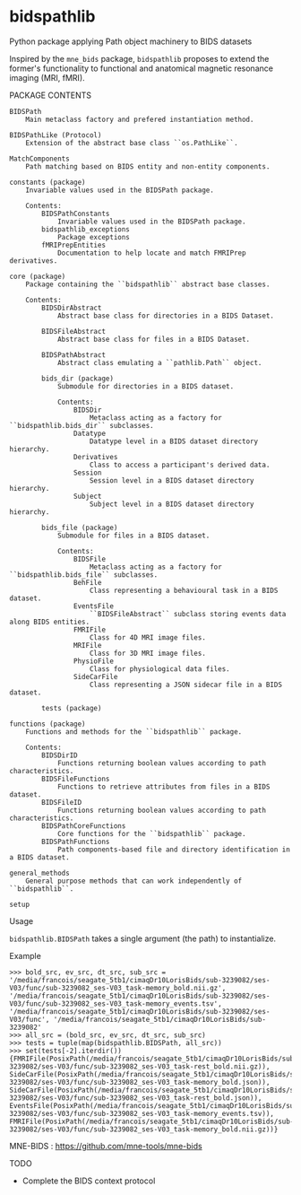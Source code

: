 # bidspathlib
Python package applying Path object machinery to BIDS datasets

Inspired by the ``mne_bids`` package, ``bidspathlib`` proposes to extend
the former's functionality to functional and anatomical magnetic resonance imaging (MRI, fMRI).


PACKAGE CONTENTS

    BIDSPath
        Main metaclass factory and prefered instantiation method.

    BIDSPathLike (Protocol)
        Extension of the abstract base class ``os.PathLike``.

    MatchComponents
        Path matching based on BIDS entity and non-entity components.

    constants (package)
        Invariable values used in the BIDSPath package.

        Contents:
            BIDSPathConstants
                Invariable values used in the BIDSPath package.
            bidspathlib_exceptions
                Package exceptions
            fMRIPrepEntities
                Documentation to help locate and match FMRIPrep derivatives.

    core (package)
        Package containing the ``bidspathlib`` abstract base classes.

        Contents:
            BIDSDirAbstract
                Abstract base class for directories in a BIDS Dataset.

            BIDSFileAbstract
                Abstract base class for files in a BIDS Dataset.

            BIDSPathAbstract
                Abstract class emulating a ``pathlib.Path`` object.

            bids_dir (package)
                Submodule for directories in a BIDS dataset.

                Contents:
                    BIDSDir
                        Metaclass acting as a factory for ``bidspathlib.bids_dir`` subclasses.
                    Datatype
                        Datatype level in a BIDS dataset directory hierarchy.
                    Derivatives
                        Class to access a participant's derived data.
                    Session
                        Session level in a BIDS dataset directory hierarchy.
                    Subject
                        Subject level in a BIDS dataset directory hierarchy.

            bids_file (package)
                Submodule for files in a BIDS dataset.

                Contents:
                    BIDSFile
                        Metaclass acting as a factory for ``bidspathlib.bids_file`` subclasses.
                    BehFile
                        Class representing a behavioural task in a BIDS dataset.
                    EventsFile
                        ``BIDSFileAbstract`` subclass storing events data along BIDS entities.
                    FMRIFile
                        Class for 4D MRI image files.
                    MRIFile
                        Class for 3D MRI image files.
                    PhysioFile
                        Class for physiological data files.
                    SideCarFile
                        Class representing a JSON sidecar file in a BIDS dataset.

            tests (package)

    functions (package)
        Functions and methods for the ``bidspathlib`` package.

        Contents:
            BIDSDirID
                Functions returning boolean values according to path characteristics.
            BIDSFileFunctions
                Functions to retrieve attributes from files in a BIDS dataset.
            BIDSFileID
                Functions returning boolean values according to path characteristics.
            BIDSPathCoreFunctions
                Core functions for the ``bidspathlib`` package.
            BIDSPathFunctions
                Path components-based file and directory identification in a BIDS dataset.

    general_methods
        General purpose methods that can work independently of ``bidspathlib``.

    setup

Usage

``bidspathlib.BIDSPath`` takes a single argument (the path) to instantialize.


Example
```
>>> bold_src, ev_src, dt_src, sub_src = '/media/francois/seagate_5tb1/cimaqDr10LorisBids/sub-3239082/ses-V03/func/sub-3239082_ses-V03_task-memory_bold.nii.gz', '/media/francois/seagate_5tb1/cimaqDr10LorisBids/sub-3239082/ses-V03/func/sub-3239082_ses-V03_task-memory_events.tsv', '/media/francois/seagate_5tb1/cimaqDr10LorisBids/sub-3239082/ses-V03/func', '/media/francois/seagate_5tb1/cimaqDr10LorisBids/sub-3239082'
>>> all_src = (bold_src, ev_src, dt_src, sub_src)
>>> tests = tuple(map(bidspathlib.BIDSPath, all_src))
>>> set(tests[-2].iterdir())
{FMRIFile(PosixPath(/media/francois/seagate_5tb1/cimaqDr10LorisBids/sub-3239082/ses-V03/func/sub-3239082_ses-V03_task-rest_bold.nii.gz)), SideCarFile(PosixPath(/media/francois/seagate_5tb1/cimaqDr10LorisBids/sub-3239082/ses-V03/func/sub-3239082_ses-V03_task-memory_bold.json)), SideCarFile(PosixPath(/media/francois/seagate_5tb1/cimaqDr10LorisBids/sub-3239082/ses-V03/func/sub-3239082_ses-V03_task-rest_bold.json)), EventsFile(PosixPath(/media/francois/seagate_5tb1/cimaqDr10LorisBids/sub-3239082/ses-V03/func/sub-3239082_ses-V03_task-memory_events.tsv)), FMRIFile(PosixPath(/media/francois/seagate_5tb1/cimaqDr10LorisBids/sub-3239082/ses-V03/func/sub-3239082_ses-V03_task-memory_bold.nii.gz))}

```
MNE-BIDS : https://github.com/mne-tools/mne-bids

TODO
 * Complete the BIDS context protocol